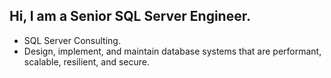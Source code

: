 ## Hi, I am a Senior SQL Server Engineer.
 
<!--
**DmitrySpitsyn/DmitrySpitsyn** is a ✨ _special_ ✨ repository because its `README.md` (this file) appears on your GitHub profile.
-->
- SQL Server Consulting.
- Design, implement, and maintain database systems that are performant, scalable, resilient, and secure.


<!--
- 👋 
- 👯 I’m looking to collaborate on ...
- 🤔 I’m looking for help with ...
- 💬 Ask me about ...
- 📫 How to reach me: ...
- 😄 Pronouns: ...
- ⚡ Fun fact: ...
-->
